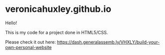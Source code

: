 # veronicahuxley.github.io

Hello!

This is my code for a project done in HTML5/CSS.

Please check it out here: https://dash.generalassemb.ly/VHXLY/build-your-own-personal-website 
